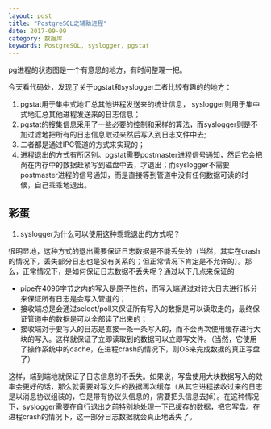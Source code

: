 ```yaml
---
layout: post
title: "PostgreSQL之辅助进程"
date: 2017-09-09
category: 数据库
keywords: PostgreSQL, syslogger, pgstat
---
```


pg进程的状态图是一个有意思的地方，有时间整理一把。

今天看代码处，发现了关于pgstat和syslogger二者比较有趣的的地方：

1. pgstat用于集中式地汇总其他进程发送来的统计信息， syslogger则用于集中式地汇总其他进程发送来的日志信息；
2. pgstat的搜集信息采用了一些必要的控制和采样的算法，而syslogger则是不加过滤地把所有的日志信息取过来然后写入到日志文件中去;
3. 二者都是通过IPC管道的方式来实现的；
4. 进程退出的方式有所区别。pgstat需要postmaster进程信号通知，然后它会把尚在内存中的数据赶紧写到磁盘中去，才退出；而syslogger不需要postmaster进程的信号通知，而是直接等到管道中没有任何数据可读的时候，自己乖乖地退出。

## 彩蛋

1. syslogger为什么可以使用这种乖乖退出的方式呢？

很明显地，这种方式的退出需要保证日志数据是不能丢失的（当然，其实在crash的情况下，丢失部分日志也是没有关系的；但正常情况下肯定是不允许的）。那么，正常情况下，是如何保证日志数据不丢失呢？通过以下几点来保证的

  * pipe在4096字节之内的写入是原子性的，而写入端通过对较大日志进行拆分来保证所有日志是会写入管道的；
  * 接收端总是会通过select/poll来保证所有写入的数据是可以读取走的，最终保证管道中的数据是可以全部读了出来的；
  * 接收端对于要写入的日志是直接一条一条写入的，而不会再次使用缓存进行大块的写入。这样就保证了立即读取到的数据可以立即写文件。（当然，它使用了操作系统中的cache，在进程crash的情况下，则OS来完成数据的真正写盘了）

这样，端到端地就保证了日志信息的不丢失。如果说，写盘使用大块数据写入的效率会更好的话，那么就需要对写文件的数据再次缓存（从其它进程接收过来的日志是以消息协议组装的，它是带有协议头信息的，需要把头信息去掉）。在这种情况下，syslogger需要在自行退出之前特别地处理一下已缓存的数据，把它写盘。在进程crash的情况下，这一部分日志数据就会真正地丢失了。
